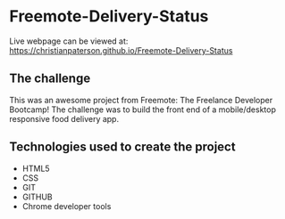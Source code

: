 # Freemote-Delivery-Status

Live webpage can be viewed at: https://christianpaterson.github.io/Freemote-Delivery-Status

## The challenge

This was an awesome project from Freemote: The Freelance Developer Bootcamp! The challenge was to build the front end of a mobile/desktop responsive food delivery app.

## Technologies used to create the project 

<ul>
<li>HTML5</li>
<li>CSS</li>
<li>GIT</li>
<li>GITHUB</li>
<li>Chrome developer tools</li>
</ul>
